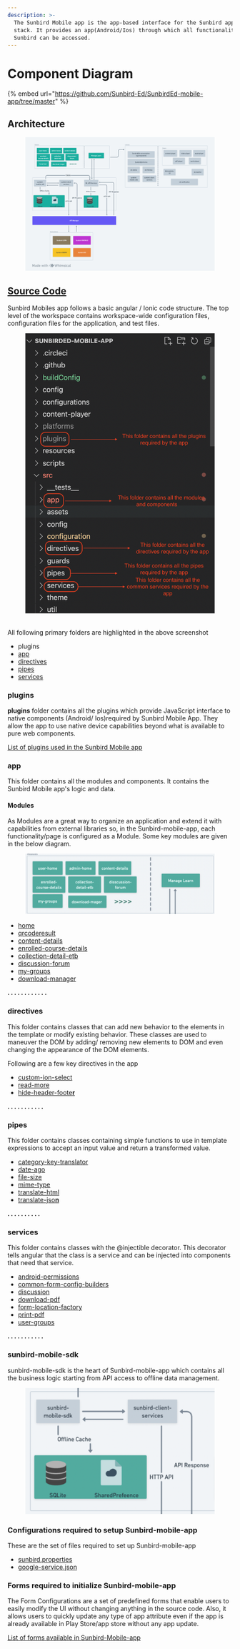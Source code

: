 ```yaml
---
description: >-
  The Sunbird Mobile app is the app-based interface for the Sunbird application
  stack. It provides an app(Android/Ios) through which all functionality of
  Sunbird can be accessed.
---
```


# Component Diagram

{% embed url="https://github.com/Sunbird-Ed/SunbirdEd-mobile-app/tree/master" %}

## Architecture

<figure><img src="../../../../.gitbook/assets/ed5e8b16-36e7-4738-baa6-3118cb5c6f2c.png" alt=""><figcaption></figcaption></figure>

## [Source Code](https://github.com/Sunbird-Ed/SunbirdEd-mobile-app/tree/master)

Sunbird Mobiles app follows a basic angular / Ionic code structure. The top level of the workspace contains workspace-wide configuration files, configuration files for the application, and test files.

<figure><img src="../../../../.gitbook/assets/Screenshot 2023-08-04 at 1.18.12 AM.png" alt=""><figcaption></figcaption></figure>

\
All following primary folders are highlighted in the above screenshot

* plugins
* [app](https://github.com/Sunbird-Ed/SunbirdEd-mobile-app/tree/master/src/app)
* [directives](https://github.com/Sunbird-Ed/SunbirdEd-mobile-app/tree/master/src/directives)
* [pipes](https://github.com/Sunbird-Ed/SunbirdEd-mobile-app/tree/master/src/pipes)
* [services](https://github.com/Sunbird-Ed/SunbirdEd-mobile-app/tree/master/src/services)

### **plugins**

**plugins** folder contains all the plugins which provide JavaScript interface to native components (Android/ Ios)required by Sunbird Mobile App. They allow the app to use native device capabilities beyond what is available to pure web components.

[List of plugins used in the Sunbird Mobile app](../../../../development-resources/misc-pages/sunbird-mobile-app-plugins.md)

### app

This folder contains all the modules and components. It contains the Sunbird Mobile app's logic and data.&#x20;

#### Modules

As Modules are a great way to organize an application and extend it with capabilities from external libraries so, in the Sunbird-mobile-app, each functionality/page is configured as a Module. Some key modules are given in the below diagram.

<figure><img src="../../../../.gitbook/assets/Screenshot 2023-08-04 at 2.59.34 PM.png" alt=""><figcaption></figcaption></figure>

* [home](https://sunbird-ed.github.io/docs/mobile/modules/HomePageModule.html)
* [qrcoderesult](https://sunbird-ed.github.io/docs/mobile/modules/QrcoderesultPageModule.html)
* [content-details](https://sunbird-ed.github.io/docs/mobile/modules/ContentDetailsPageModule.html)
* [enrolled-course-details](https://sunbird-ed.github.io/docs/mobile/modules/EnrolledCourseDetailsPagePageModule.html)
* [collection-detail-etb](https://sunbird-ed.github.io/docs/mobile/modules/CollectionDetailEtbPageModule.html)
* [discussion-forum](https://sunbird-ed.github.io/docs/mobile/modules/DiscussionForumModule.html)
* [my-groups](https://sunbird-ed.github.io/docs/mobile/modules/MyGroupsPageModule.html)
* [download-manager](https://sunbird-ed.github.io/docs/mobile/modules/DownloadManagerPageModule.html)

&#x20;    **. . . . . . . . . . . .**

### directives

This folder contains classes that can add new behavior to the elements in the template or modify existing behavior. These classes are used to maneuver the DOM by adding/ removing new elements to DOM and even changing the appearance of the DOM elements.

Following are a few key directives in the app

* [custom-ion-select](https://sunbird-ed.github.io/docs/mobile/directives/CustomIonSelectDirective.html)
* [read-more](https://sunbird-ed.github.io/docs/mobile/directives/HideHeaderFooterDirective.html)
* [hide-header-foote**r**](https://sunbird-ed.github.io/docs/mobile/directives/ReadMoreDirective.html)

**. . . . . . . . . . .**

### pipes

This folder contains classes containing simple functions to use in template expressions to accept an input value and return a transformed value.

* [category-key-translator](https://sunbird-ed.github.io/docs/mobile/pipes/CategoryKeyTranslator.html)
* [date-ago](https://sunbird-ed.github.io/docs/mobile/pipes/DateAgoPipe.html)
* [file-size](https://sunbird-ed.github.io/docs/mobile/pipes/FileSizePipe.html)
* [mime-type](https://sunbird-ed.github.io/docs/mobile/pipes/MimeTypePipe.html)
* [translate-html](https://sunbird-ed.github.io/docs/mobile/pipes/TranslateHtmlPipe.html)
* [translate-jso**n**](https://sunbird-ed.github.io/docs/mobile/pipes/TranslateJsonPipe.html)

**. . . . . . . .  . .**&#x20;

### services

This folder contains classes with the @injectible decorator. This decorator tells angular that the class is a service and can be injected into components that need that service.

* [android-permissions](https://sunbird-ed.github.io/docs/mobile/injectables/AndroidPermissionsService.html)
* [common-form-config-builders](https://sunbird-ed.github.io/docs/mobile/injectables/FrameworkCommonFormConfigBuilder.html)
* [discussion](https://sunbird-ed.github.io/docs/mobile/injectables/DiscussionTelemetryService.html)
* [download-pdf](https://sunbird-ed.github.io/docs/mobile/injectables/DownloadPdfService.html)
* [form-location-factory](https://sunbird-ed.github.io/docs/mobile/injectables/FormAndFrameworkUtilService.html)
* [print-pdf](https://sunbird-ed.github.io/docs/mobile/injectables/PrintPdfService.html)
* [user-groups](https://sunbird-ed.github.io/docs/mobile/injectables/ProfileHandler.html)

**. . . . . . . . . . .**&#x20;

### **sunbird-mobile-sdk**

sunbird-mobile-sdk is the heart of Sunbird-mobile-app which contains all the business logic starting from API access to offline data management.

<figure><img src="../../../../.gitbook/assets/Screenshot 2023-08-06 at 2.14.42 AM.png" alt=""><figcaption></figcaption></figure>

### Configurations required to  setup Sunbird-mobile-app

These are the set of files required  to set up Sunbird-mobile-app

* [sunbird.properties](configurations-to-setup-mobile-app.md#1.-sunbird.properties)
* [google-service.json](configurations-to-setup-mobile-app.md#2.-google-service.json)

### Forms required to  initialize Sunbird-mobile-app

The Form Configurations are a set of predefined forms that enable users to easily modify the UI without changing anything in the source code. Also, it allows users to quickly update any type of app attribute even if the app is already available in Play Store/app store without any app update.

[List of forms available in Sunbird-Mobile-app](../../../../development-resources/misc-pages/mobile-form-configurations.md)

